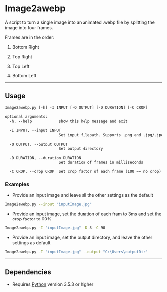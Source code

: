 # Image2awebp

A script to turn a single image into an animated .webp file by splitting the image into four frames.

Frames are in the order:

1. Bottom Right

2. Top Right

3. Top Left

4. Bottom Left

---

## Usage

```txt
Image2awebp.py [-h] -I INPUT [-O OUTPUT] [-D DURATION] [-C CROP]

optional arguments:
  -h, --help            show this help message and exit
  
  -I INPUT, --input INPUT
                        Set input filepath. Supports .png and .jpg/.jpeg
  
  -O OUTPUT, --output OUTPUT
                        Set output directory
  
  -D DURATION, --duration DURATION
                        Set duration of frames in milliseconds

  -C CROP, --crop CROP  Set crop factor of each frame (100 == no crop)
```

### Examples

- Provide an input image and leave all the other settings as the default

```sh
Image2awebp.py --input "inputImage.jpg"
```

- Provide an input image, set the duration of each fram to 3ms and set the crop factor to 90%

```sh
Image2awebp.py -I "inputImage.jpg" -D 3 -C 90
```

- Provide an input image, set the output directory, and leave the other settings as default

```sh
Image2awebp.py -I "inputImage.jpg" --output "C:\Users\outputDir"
```

---

## Dependencies

- Requires [Python](https://www.python.org/) version 3.5.3 or higher
